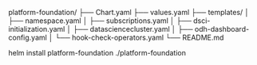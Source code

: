 

platform-foundation/
├── Chart.yaml
├── values.yaml
├── templates/
│   ├── namespace.yaml
│   ├── subscriptions.yaml
│   ├── dsci-initialization.yaml
│   ├── datasciencecluster.yaml
│   ├── odh-dashboard-config.yaml
│   └── hook-check-operators.yaml
└── README.md


helm install platform-foundation ./platform-foundation 
